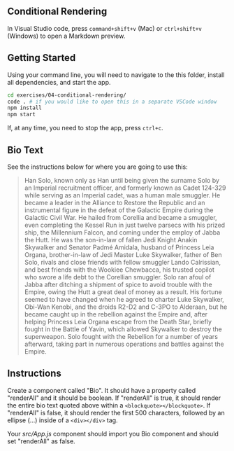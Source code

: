 ## Conditional Rendering

In Visual Studio code, press `command+shift+v` (Mac) or `ctrl+shift+v` (Windows) to open a Markdown preview.

## Getting Started

Using your command line, you will need to navigate to the this folder, install all dependencies, and start the app.

```bash
cd exercises/04-conditional-rendering/
code . # if you would like to open this in a separate VSCode window
npm install
npm start
```

If, at any time, you need to stop the app, press `ctrl+c`.

## Bio Text

See the instructions below for where you are going to use this:

> Han Solo, known only as Han until being given the surname Solo by an Imperial recruitment officer, and formerly known as Cadet 124-329 while serving as an Imperial cadet, was a human male smuggler. He became a leader in the Alliance to Restore the Republic and an instrumental figure in the defeat of the Galactic Empire during the Galactic Civil War. He hailed from Corellia and became a smuggler, even completing the Kessel Run in just twelve parsecs with his prized ship, the Millennium Falcon, and coming under the employ of Jabba the Hutt. He was the son-in-law of fallen Jedi Knight Anakin Skywalker and Senator Padmé Amidala, husband of Princess Leia Organa, brother-in-law of Jedi Master Luke Skywalker, father of Ben Solo, rivals and close friends with fellow smuggler Lando Calrissian, and best friends with the Wookiee Chewbacca, his trusted copilot who swore a life debt to the Corellian smuggler. Solo ran afoul of Jabba after ditching a shipment of spice to avoid trouble with the Empire, owing the Hutt a great deal of money as a result. His fortune seemed to have changed when he agreed to charter Luke Skywalker, Obi-Wan Kenobi, and the droids R2-D2 and C-3PO to Alderaan, but he became caught up in the rebellion against the Empire and, after helping Princess Leia Organa escape from the Death Star, briefly fought in the Battle of Yavin, which allowed Skywalker to destroy the superweapon. Solo fought with the Rebellion for a number of years afterward, taking part in numerous operations and battles against the Empire.

## Instructions

Create a component called "Bio". It should have a property called "renderAll" and it should be boolean. If "renderAll" is true, it should render the entire bio text quoted above within a `<blockquote></blockquote>`. If "renderAll" is false, it should render the first 500 characters, followed by an ellipse (...) inside of a `<div></div>` tag.

Your _src/App.js_ component should import you Bio component and should set "renderAll" as false.
